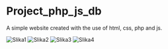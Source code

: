 # Project_php_js_db
A simple website created with the use of html, css, php and js.

![Slika1](https://github.com/0ls00/Project_php_js_db/assets/114077183/1214860d-2084-48eb-a2db-52bb94b62eb3)
![Slika2](https://github.com/0ls00/Project_php_js_db/assets/114077183/e4432b29-8102-40ab-8fe5-50549c31d62b)
![Slika3](https://github.com/0ls00/Project_php_js_db/assets/114077183/7cc5f093-2c5b-41f3-8a26-54dc1c106c91)
![Slika4](https://github.com/0ls00/Project_php_js_db/assets/114077183/408805c7-a3a0-47a0-8a42-e9818c0c83b3)
